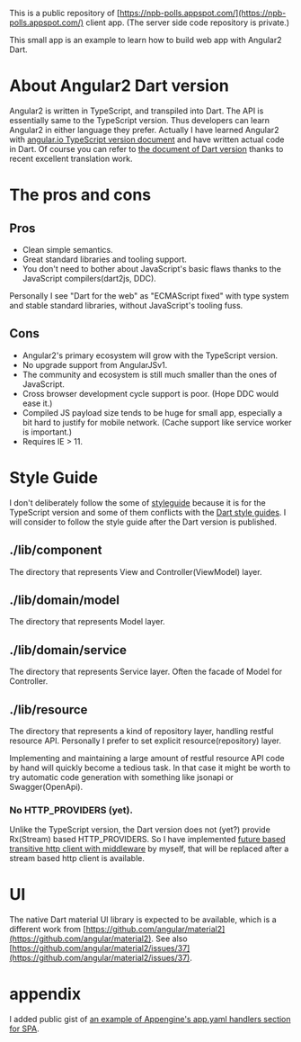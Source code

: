 This is a public repository of [https://npb-polls.appspot.com/](https://npb-polls.appspot.com/) client app. (The server side code repository is private.)

This small app is an example to learn how to build web app with Angular2 Dart.

# About Angular2 Dart version

Angular2 is written in TypeScript, and transpiled into Dart. The API is essentially same to the TypeScript version. Thus developers can learn Angular2 in either language they prefer. Actually I have learned Angular2 with [angular.io TypeScript version document](https://angular.io/docs/ts/latest/quickstart.html) and have written actual code in Dart. Of course you can refer to [the document of Dart version](https://angular.io/docs/dart/latest/quickstart.html) thanks to recent excellent translation work.

# The pros and cons

## Pros

* Clean simple semantics.
* Great standard libraries and tooling support.
* You don't need to bother about JavaScript's basic flaws thanks to the JavaScript compilers(dart2js, DDC).

Personally I see "Dart for the web" as "ECMAScript fixed" with type system and stable standard libraries, without JavaScript's tooling fuss.

## Cons

* Angular2's primary ecosystem will grow with the TypeScript version.
* No upgrade support from AngularJSv1.
* The community and ecosystem is still much smaller than the ones of JavaScript.
* Cross browser development cycle support is poor. (Hope DDC would ease it.)
* Compiled JS payload size tends to be huge for small app, especially a bit hard to justify for mobile network. (Cache support like service worker is important.)
* Requires IE > 11.


# Style Guide

I don't deliberately follow the some of [styleguide](https://angular.io/styleguide) because it is for the TypeScript version and some of them conflicts with the [Dart style guides](https://www.dartlang.org/effective-dart/style/).
I will consider to follow the style guide after the Dart version is published.

## ./lib/component

The directory that represents View and Controller(ViewModel) layer.

## ./lib/domain/model

The directory that represents Model layer.

## ./lib/domain/service

The directory that represents Service layer. Often the facade of Model for Controller.

## ./lib/resource

The directory that represents a kind of repository layer, handling restful resource API.
Personally I prefer to set explicit resource(repository) layer.

Implementing and maintaining a large amount of restful resource API code by hand will quickly become a tedious task.
In that case it might be worth to try automatic code generation with something like jsonapi or Swagger(OpenApi).

### No HTTP_PROVIDERS (yet).

Unlike the TypeScript version, the Dart version does not (yet?) provide Rx(Stream) based HTTP_PROVIDERS.
So I have implemented [future based transitive http client with middleware](https://github.com/ntaoo/http_lift) by myself, that will be replaced after a stream based http client is available.

# UI

The native Dart material UI library is expected to be available, which is a different work from [https://github.com/angular/material2](https://github.com/angular/material2). See also [https://github.com/angular/material2/issues/37](https://github.com/angular/material2/issues/37).

# appendix

I added public gist of [an example of Appengine's app.yaml handlers section for SPA](https://gist.github.com/ntaoo/5314f017cf30130cf2c3ed857f9ab02c).